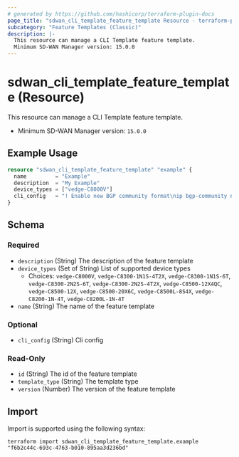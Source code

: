 ```yaml
---
# generated by https://github.com/hashicorp/terraform-plugin-docs
page_title: "sdwan_cli_template_feature_template Resource - terraform-provider-sdwan"
subcategory: "Feature Templates (Classic)"
description: |-
  This resource can manage a CLI Template feature template.
  Minimum SD-WAN Manager version: 15.0.0
---
```


# sdwan_cli_template_feature_template (Resource)

This resource can manage a CLI Template feature template.
  - Minimum SD-WAN Manager version: `15.0.0`

## Example Usage

```terraform
resource "sdwan_cli_template_feature_template" "example" {
  name         = "Example"
  description  = "My Example"
  device_types = ["vedge-C8000V"]
  cli_config   = "! Enable new BGP community format\nip bgp-community new-format\n"
}
```

<!-- schema generated by tfplugindocs -->
## Schema

### Required

- `description` (String) The description of the feature template
- `device_types` (Set of String) List of supported device types
  - Choices: `vedge-C8000V`, `vedge-C8300-1N1S-4T2X`, `vedge-C8300-1N1S-6T`, `vedge-C8300-2N2S-6T`, `vedge-C8300-2N2S-4T2X`, `vedge-C8500-12X4QC`, `vedge-C8500-12X`, `vedge-C8500-20X6C`, `vedge-C8500L-8S4X`, `vedge-C8200-1N-4T`, `vedge-C8200L-1N-4T`
- `name` (String) The name of the feature template

### Optional

- `cli_config` (String) Cli config

### Read-Only

- `id` (String) The id of the feature template
- `template_type` (String) The template type
- `version` (Number) The version of the feature template

## Import

Import is supported using the following syntax:

```shell
terraform import sdwan_cli_template_feature_template.example "f6b2c44c-693c-4763-b010-895aa3d236bd"
```
